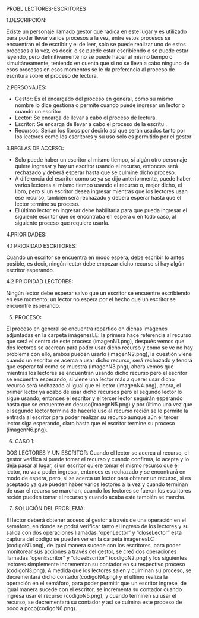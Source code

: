 PROBL LECTORES-ESCRITORES

1.DESCRIPCIÓN:

Existe un personaje llamado gestor que radica en este  lugar y es utilizado para poder llevar varios procesos a la vez, entre estos procesos se encuentran el de escribir y el de leer, solo se puede realizar uno de estos procesos a la vez, es decir, o se puede estar escribiendo o se puede estar leyendo, pero definitivamente no se puede hacer al mismo tiempo o simultáneamente, teniendo en cuenta que si no se lleva a cabo ninguno de esos procesos en esos momentos se le da preferencia al proceso de escritura sobre el proceso de lectura.

2.PERSONAJES:
-	Gestor: Es el encargado del proceso en general, como su mismo nombre lo dice gestiona o permite cuando puede ingresar un lector o cuando un escritor
-	Lector: Se encarga de llevar a cabo el proceso de lectura.
-	Escritor: Se encarga de llevar a cabo el proceso de la escritu .
-	Recursos: Serían los libros por decirlo así que serán usados tanto por los lectores como los escritores y su uso solo es permitido por el gestor

3.REGLAS DE ACCESO:
-	Solo puede haber un escritor al mismo tiempo, si algún otro personaje quiere ingresar y hay un escritor usando el recurso, entonces será rechazado y deberá esperar hasta que se culmine dicho proceso.
-	A diferencia del escritor como se ya se dijo anteriormente, puede haber varios lectores al mismo tiempo usando el recurso o, mejor dicho, el libro, pero si un escritor desea ingresar mientras que los lectores usan ese recurso, también será rechazado y deberá esperar hasta que el lector termine su proceso.
-	El último lector en ingresar debe habilitarla para que pueda ingresar el siguiente escritor que se encontraba en espera o en todo caso, al siguiente proceso que requiere usarla.

4.PRIORIDADES:

4.1 PRIORIDAD ESCRITORES:

Cuando un escritor se encuentra en modo espera, debe escribir lo antes posible, es decir, ningún lector debe empezar dicho recurso si hay algún escritor esperando.

4.2 PRIORIDAD LECTORES:

Ningún lector debe esperar salvo que un escritor se encuentre escribiendo en ese momento; un lector no espera por el hecho que un escritor se encuentre esperando.

5. PROCESO: 

El proceso en general se encuentra repartido en dichas imágenes adjuntadas en la carpeta imágenesLE: la primera hace referencia al recurso que será el centro de este proceso (imagenN1.png), después vemos que dos lectores se acercan para poder usar dicho recurso y como se ve no hay problema con ello, ambos pueden usarlo (imagenN2.png), la cuestión viene cuando un escritor se acerca a usar dicho recurso, será rechazado y tendrá que esperar tal como se muestra (imagenN3.png), ahora vemos que mientras los lectores se encuentran usando dicho recurso pero el escritor se encuentra esperando, si viene una lector más a querer usar dicho recurso será rechazado al igual que el lector (imagenN4.png), ahora, el primer lector ya acabo de usar dicho recursos pero el segundo lector lo sigue usando, entonces el escritor y el tercer lector seguirán esperando hasta que se encuentre en desuso(imaegnN5.png) y por último una vez que el segundo lector termina de hacerle uso al recurso recién se le permite la entrada al escritor para poder realizar su recurso aunque aún el tercer lector siga esperando, claro hasta que el escritor termine su proceso (imagenN6.png).

6. CASO 1:

DOS LECTORES Y UN ESCRITOR: 
Cuando el lector se acerca al recurso, el gestor verifica si puede tomar el recurso y cuando confirma, lo acepta y lo deja pasar al lugar, si un escritor quiere tomar el mismo recurso que el lector, no va a poder ingresar, entonces es rechazado y se encontrará en modo de espera, pero,  si se acerca un lector para obtener un recurso, si es aceptado ya que pueden haber varios lectores a la vez y cuando terminan de usar el recurso se marchan, cuando los lectores se fueron los escritores recién pueden tomar el recurso y cuando acaba este también se marcha.

7. SOLUCIÓN DEL PROBLEMA:

El lector deberá obtener acceso al gestor a través de una operación en el semáforo, en donde se podrá verificar tanto el ingreso de los lectores y su salida con dos operaciones llamadas “openLector” y “closeLector” esta captura del código se pueden ver en la carpeta imagenesLC (codigoN1.png), de igual manera sucede con los escritores, para poder monitorear sus acciones a través del gestor, se creó dos operaciones llamadas “openEscritor” y “closeEscritor” (codigoN2.png) y los siguientes lectores simplemente incrementan su contador en su respectivo proceso (codigoN3.png). A medida que los lectores salen y culminan su proceso, se decrementará dicho contador(codigoN4.png) y el último realiza la operación en el semáforo, para poder permitir que un escritor ingrese, de igual manera sucede con el escritor, se incrementa su contador cuando ingresa usar el recurso (codigoN5.png), y cuando terminen su usar el recurso, se decrementará su contador y así se culmina este proceso de poco a poco(codigoN6.png).

